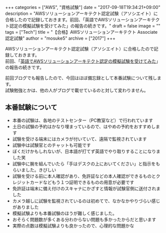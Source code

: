 +++
categories = ["AWS", "資格試験"]
date = "2017-09-18T19:34:21+09:00"
description = "AWSソリューションアーキテクト認定試験（アソシエイト）に合格したので記録しておきます。前回、「英語でAWSソリューションアーキテクト認定の模擬試験を受けてみた」の報告の続きです。"
draft = false
image = ""
tags = ["Tech"]
title = "【合格】AWSソリューションアーキテクト Associate認定試験"
author = "mosuke5"
archive = ["2017"]
+++

AWSソリューションアーキテクト認定試験（アソシエイト）に合格したので記録しておきます。  
前回、「[英語でAWSソリューションアーキテクト認定の模擬試験を受けてみた](/entry/2017/08/04/aws_certificate_practice_exam/)」の報告の続きです。

<!--more-->

前回ブログでも報告したので、今回はほぼ備忘録として本番試験について残します。  
試験勉強とかは、他の人がブログで載せているのと対して変わりません。

## 本番試験について
- 本番の試験は、各地のテストセンター（PC教室など）で行われています
- 土日の試験の予約はかなり埋まっているので、はやめの予約をおすすめします
- 試験を受ける端末にはカメラが付いていて、遠隔で監視されています
- 試験中は試験官とのチャットも可能です
- ぼくだけかもしれないが、日本語が打てず英語でやり取りすることになりました笑
- 試験中に腕を組んでいたら「手はデスクの上においてください」と指示をもらいました。きびしい
- 試験を受ける前に本人確認があり、免許証などの本人確認ができるものとクレジットカードなどもう１つ証明できるものの用意が必要です
- 免許証は端末に備え付けのスキャナにかざすと情報が試験官側に送付されました
- カメラ越しに試験を監視されているのは初めてで、なかなかやりづらい感じがありました
- 模擬試験よりも本番試験のほうが難しく感じました。
- おそらく問題数が多くある分わからない問題も多かったからだと思います
- 実際の点数は模擬試験よりも良かったので、心理的な問題かな